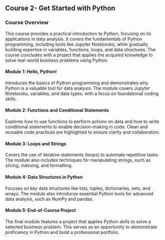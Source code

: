 ## Course 2- Get Started with Python

### Course Overview

This course provides a practical introduction to Python, focusing on its applications in data analysis. It covers the fundamentals of Python programming, including tools like Jupyter Notebooks, while gradually building expertise in variables, functions, loops, and data structures. The course concludes with a project that applies the acquired knowledge to solve real-world business problems using Python.


#### **Module 1: Hello, Python!**
Introduces the basics of Python programming and demonstrates why Python is a valuable tool for data analysis. The module covers Jupyter Notebooks, variables, and data types, with a focus on foundational coding skills.

#### **Module 2: Functions and Conditional Statements**
Explores how to use functions to perform actions on data and how to write conditional statements to enable decision-making in code. Clean and reusable code practices are highlighted to ensure clarity and collaboration.

#### **Module 3: Loops and Strings**
Covers the use of iterative statements (loops) to automate repetitive tasks. The module also includes techniques for manipulating strings, such as slicing, indexing, and formatting.

#### **Module 4: Data Structures in Python**
Focuses on key data structures like lists, tuples, dictionaries, sets, and arrays. The module also introduces essential Python tools for advanced data analysis, such as NumPy and pandas.

#### **Module 5: End-of-Course Project**
The final module features a project that applies Python skills to solve a selected business problem. This serves as an opportunity to demonstrate proficiency in Python and build a professional portfolio.
